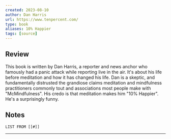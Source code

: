 ```yaml
---
created: 2023-08-10
author: Dan Harris
url: https://www.tenpercent.com/
type: book
aliases: 10% Happier
tags: [source]
---
```

## Review
This book is written by Dan Harris, a reporter and news anchor who famously had a panic attack while reporting live in the air. It's about his life before meditation and how it has changed his life. Dan is a skeptic, and fundamentally distrusted the grandiose claims meditation and mindfulness practitioners commonly tout and associations most people make with "McMindfulness". His credo is that meditation makes him "10% Happier". He's a surprisingly funny.

## Notes
```dataview
LIST FROM [[#]]
```

---